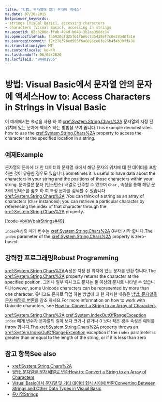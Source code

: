 ```yaml
---
title: '방법: 문자열에 있는 문자에 액세스'
ms.date: 07/20/2015
helpviewer_keywords:
- strings [Visual Basic], accessing characters
- characters [Visual Basic], accessing in strings
ms.assetid: 02c5206c-ffab-494d-b648-3b2ea358dc34
ms.openlocfilehash: fa5920cfd25f61f6e6c7d5438ef7c0e38a48fa1e
ms.sourcegitcommit: f8c270376ed905f6a8896ce0fe25b4f4b38ff498
ms.translationtype: MT
ms.contentlocale: ko-KR
ms.lasthandoff: 06/04/2020
ms.locfileid: "84401955"
---
```

# <a name="how-to-access-characters-in-strings-in-visual-basic"></a><span data-ttu-id="bdb65-102">방법: Visual Basic에서 문자열 안의 문자에 액세스</span><span class="sxs-lookup"><span data-stu-id="bdb65-102">How to: Access Characters in Strings in Visual Basic</span></span>
<span data-ttu-id="bdb65-103">이 예제에서는 속성을 사용 하 여 <xref:System.String.Chars%2A> 문자열의 지정 된 위치에 있는 문자에 액세스 하는 방법을 보여 줍니다.</span><span class="sxs-lookup"><span data-stu-id="bdb65-103">This example demonstrates how to use the <xref:System.String.Chars%2A> property to access the character at the specified location in a string.</span></span>  
  
## <a name="example"></a><span data-ttu-id="bdb65-104">예제</span><span class="sxs-lookup"><span data-stu-id="bdb65-104">Example</span></span>  
 <span data-ttu-id="bdb65-105">문자열의 문자에 대 한 데이터와 문자열 내에서 해당 문자의 위치에 대 한 데이터를 포함 하는 것이 유용한 경우도 있습니다.</span><span class="sxs-lookup"><span data-stu-id="bdb65-105">Sometimes it is useful to have data about the characters in your string and the positions of those characters within your string.</span></span> <span data-ttu-id="bdb65-106">문자열은 문자 (인스턴스) 배열로 간주할 수 있으며 `Char` , 속성을 통해 해당 문자의 인덱스를 참조 하 여 특정 문자를 검색할 수 있습니다 <xref:System.String.Chars%2A> .</span><span class="sxs-lookup"><span data-stu-id="bdb65-106">You can think of a string as an array of characters (`Char` instances); you can retrieve a particular character by referencing the index of that character through the <xref:System.String.Chars%2A> property.</span></span>  
  
 [!code-vb[VbVbalrStrings#49](~/samples/snippets/visualbasic/VS_Snippets_VBCSharp/VbVbalrStrings/VB/Class2.vb#49)]  
  
 <span data-ttu-id="bdb65-107">`index`속성의 매개 변수는 <xref:System.String.Chars%2A> 0부터 시작 합니다.</span><span class="sxs-lookup"><span data-stu-id="bdb65-107">The `index` parameter of the <xref:System.String.Chars%2A> property is zero-based.</span></span>  
  
## <a name="robust-programming"></a><span data-ttu-id="bdb65-108">강력한 프로그래밍</span><span class="sxs-lookup"><span data-stu-id="bdb65-108">Robust Programming</span></span>  
 <span data-ttu-id="bdb65-109"><xref:System.String.Chars%2A>속성은 지정 된 위치에 있는 문자를 반환 합니다.</span><span class="sxs-lookup"><span data-stu-id="bdb65-109">The <xref:System.String.Chars%2A> property returns the character at the specified position.</span></span> <span data-ttu-id="bdb65-110">그러나 일부 유니코드 문자는 둘 이상의 문자로 나타낼 수 있습니다.</span><span class="sxs-lookup"><span data-stu-id="bdb65-110">However, some Unicode characters can be represented by more than one character.</span></span> <span data-ttu-id="bdb65-111">유니코드 문자로 작업 하는 방법에 대 한 자세한 내용은 [방법: 문자열을 문자 배열로 변환](how-to-convert-a-string-to-an-array-of-characters.md)을 참조 하세요.</span><span class="sxs-lookup"><span data-stu-id="bdb65-111">For more information on how to work with Unicode characters, see [How to: Convert a String to an Array of Characters](how-to-convert-a-string-to-an-array-of-characters.md).</span></span>  
  
 <span data-ttu-id="bdb65-112"><xref:System.String.Chars%2A> <xref:System.IndexOutOfRangeException> `index` 매개 변수가 문자열의 길이 보다 크거나 같거나 0 보다 작은 경우 속성은 예외를 throw 합니다.</span><span class="sxs-lookup"><span data-stu-id="bdb65-112">The <xref:System.String.Chars%2A> property throws an <xref:System.IndexOutOfRangeException> exception if the `index` parameter is greater than or equal to the length of the string, or if it is less than zero</span></span>  
  
## <a name="see-also"></a><span data-ttu-id="bdb65-113">참고 항목</span><span class="sxs-lookup"><span data-stu-id="bdb65-113">See also</span></span>

- <xref:System.String.Chars%2A>
- [<span data-ttu-id="bdb65-114">방법: 문자열을 문자 배열로 변환</span><span class="sxs-lookup"><span data-stu-id="bdb65-114">How to: Convert a String to an Array of Characters</span></span>](how-to-convert-a-string-to-an-array-of-characters.md)
- [<span data-ttu-id="bdb65-115">Visual Basic에서 문자열 및 기타 데이터 형식 사이에 변환</span><span class="sxs-lookup"><span data-stu-id="bdb65-115">Converting Between Strings and Other Data Types in Visual Basic</span></span>](converting-between-strings-and-other-data-types.md)
- [<span data-ttu-id="bdb65-116">문자열</span><span class="sxs-lookup"><span data-stu-id="bdb65-116">Strings</span></span>](index.md)
